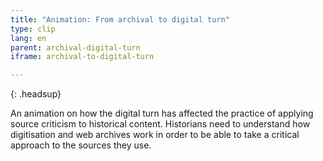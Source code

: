 ```yaml
---
title: "Animation: From archival to digital turn"
type: clip
lang: en
parent: archival-digital-turn
iframe: archival-to-digital-turn

---
```


{: .headsup}                            

An animation on how the digital turn has affected the practice of applying source criticism to historical content. Historians need to understand how digitisation and web archives work in order to be able to take a critical approach to the sources they use.


<!-- more -->
